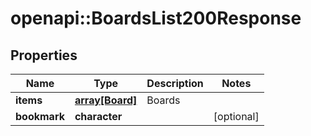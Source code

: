 # openapi::BoardsList200Response


## Properties
Name | Type | Description | Notes
------------ | ------------- | ------------- | -------------
**items** | [**array[Board]**](Board.md) | Boards | 
**bookmark** | **character** |  | [optional] 


